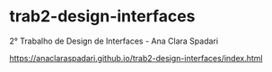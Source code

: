 # trab2-design-interfaces

2° Trabalho de Design de Interfaces - Ana Clara Spadari

https://anaclaraspadari.github.io/trab2-design-interfaces/index.html
